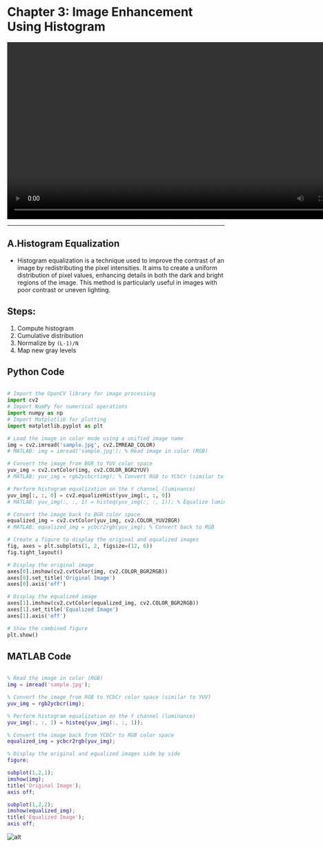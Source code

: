 # Chapter 3: Image Enhancement Using Histogram 


 <video width="800" height="410" controls>
    <source src="photows/ImageHistograms.mp4" type="video/mp4">
    Your browser does not support the video tag.
  </video>

---

## A.Histogram Equalization

- Histogram equalization is a technique used to improve the contrast of an image by redistributing the pixel intensities. It aims to create a uniform distribution of pixel values, enhancing details in both the dark and bright regions of the image. This method is particularly useful in images with poor contrast or uneven lighting.

## Steps:
1. Compute histogram
2. Cumulative distribution
3. Normalize by `(L-1)/N`
4. Map new gray levels

## Python Code

```python

# Import the OpenCV library for image processing
import cv2  
# Import NumPy for numerical operations
import numpy as np  
# Import Matplotlib for plotting
import matplotlib.pyplot as plt  

# Load the image in color mode using a unified image name
img = cv2.imread('sample.jpg', cv2.IMREAD_COLOR)  
# MATLAB: img = imread('sample.jpg'); % Read image in color (RGB)

# Convert the image from BGR to YUV color space
yuv_img = cv2.cvtColor(img, cv2.COLOR_BGR2YUV)  
# MATLAB: yuv_img = rgb2ycbcr(img); % Convert RGB to YCbCr (similar to YUV)

# Perform histogram equalization on the Y channel (luminance)
yuv_img[:, :, 0] = cv2.equalizeHist(yuv_img[:, :, 0])  
# MATLAB: yuv_img(:, :, 1) = histeq(yuv_img(:, :, 1)); % Equalize luminance channel

# Convert the image back to BGR color space
equalized_img = cv2.cvtColor(yuv_img, cv2.COLOR_YUV2BGR)  
# MATLAB: equalized_img = ycbcr2rgb(yuv_img); % Convert back to RGB

# Create a figure to display the original and equalized images
fig, axes = plt.subplots(1, 2, figsize=(12, 6))  
fig.tight_layout()

# Display the original image
axes[0].imshow(cv2.cvtColor(img, cv2.COLOR_BGR2RGB))  
axes[0].set_title('Original Image')  
axes[0].axis('off')

# Display the equalized image
axes[1].imshow(cv2.cvtColor(equalized_img, cv2.COLOR_BGR2RGB))  
axes[1].set_title('Equalized Image')  
axes[1].axis('off')

# Show the combined figure
plt.show()  

```

## MATLAB Code

```matlab

% Read the image in color (RGB)
img = imread('sample.jpg');

% Convert the image from RGB to YCbCr color space (similar to YUV)
yuv_img = rgb2ycbcr(img);

% Perform histogram equalization on the Y channel (luminance)
yuv_img(:, :, 1) = histeq(yuv_img(:, :, 1));

% Convert the image back from YCbCr to RGB color space
equalized_img = ycbcr2rgb(yuv_img);

% Display the original and equalized images side by side
figure;

subplot(1,2,1);
imshow(img);
title('Original Image');
axis off;

subplot(1,2,2);
imshow(equalized_img);
title('Equalized Image');
axis off;

```

![alt](photows/histogram221.png)

